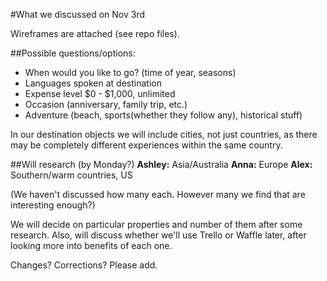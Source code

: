 #What we discussed on Nov 3rd

Wireframes are attached (see repo files).

##Possible questions/options:
* When would you like to go? (time of year, seasons)
* Languages spoken at destination
* Expense level $0 - $1,000, unlimited
* Occasion (anniversary, family trip, etc.)
* Adventure (beach, sports(whether they follow any), historical stuff)

In our destination objects we will include cities, not just countries, as there may be completely different experiences within the same country.

##Will research (by Monday?)
**Ashley:** Asia/Australia
**Anna:** Europe
**Alex:** Southern/warm countries, US

(We haven't discussed how many each. However many we find that are interesting enough?)

We will decide on particular properties and number of them after some research.
Also, will discuss whether we'll use Trello or Waffle later, after looking more into benefits of each one.

Changes? Corrections? Please add.
